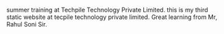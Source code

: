 summer training at Techpile Technology Private Limited. this is my third static website  at tecpile technology private limited.
Great learning from Mr, Rahul Soni Sir.
